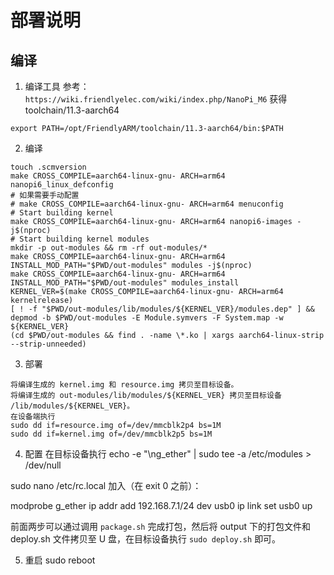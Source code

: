 # 部署说明

## 编译

1. 编译工具
参考：
`https://wiki.friendlyelec.com/wiki/index.php/NanoPi_M6`
获得 toolchain/11.3-aarch64

`export PATH=/opt/FriendlyARM/toolchain/11.3-aarch64/bin:$PATH`

2. 编译
```
touch .scmversion
make CROSS_COMPILE=aarch64-linux-gnu- ARCH=arm64 nanopi6_linux_defconfig
# 如果需要手动配置
# make CROSS_COMPILE=aarch64-linux-gnu- ARCH=arm64 menuconfig
# Start building kernel
make CROSS_COMPILE=aarch64-linux-gnu- ARCH=arm64 nanopi6-images -j$(nproc)
# Start building kernel modules
mkdir -p out-modules && rm -rf out-modules/*
make CROSS_COMPILE=aarch64-linux-gnu- ARCH=arm64 INSTALL_MOD_PATH="$PWD/out-modules" modules -j$(nproc)
make CROSS_COMPILE=aarch64-linux-gnu- ARCH=arm64 INSTALL_MOD_PATH="$PWD/out-modules" modules_install
KERNEL_VER=$(make CROSS_COMPILE=aarch64-linux-gnu- ARCH=arm64 kernelrelease)
[ ! -f "$PWD/out-modules/lib/modules/${KERNEL_VER}/modules.dep" ] && depmod -b $PWD/out-modules -E Module.symvers -F System.map -w ${KERNEL_VER}
(cd $PWD/out-modules && find . -name \*.ko | xargs aarch64-linux-strip --strip-unneeded)
```

3. 部署
```
将编译生成的 kernel.img 和 resource.img 拷贝至目标设备。
将编译生成的 out-modules/lib/modules/${KERNEL_VER} 拷贝至目标设备 /lib/modules/${KERNEL_VER}。
在设备端执行
sudo dd if=resource.img of=/dev/mmcblk2p4 bs=1M
sudo dd if=kernel.img of=/dev/mmcblk2p5 bs=1M
```

4. 配置
在目标设备执行
echo -e "\ng_ether" | sudo tee -a /etc/modules > /dev/null

sudo nano /etc/rc.local
加入（在 exit 0 之前）：

modprobe g_ether
ip addr add 192.168.7.1/24 dev usb0
ip link set usb0 up

前面两步可以通过调用 `package.sh` 完成打包，然后将 output 下的打包文件和 deploy.sh 文件拷贝至 U 盘，在目标设备执行 `sudo deploy.sh` 即可。

5. 重启
sudo reboot